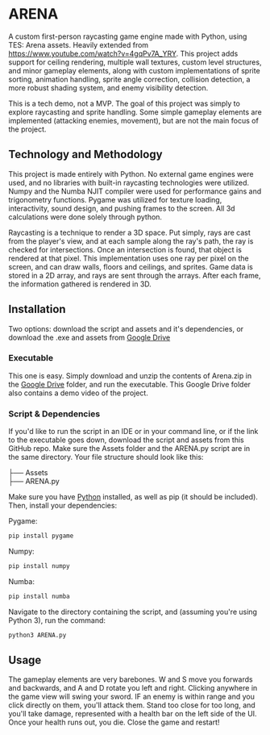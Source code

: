 # ARENA

A custom first-person raycasting game engine made with Python, using TES: Arena assets. Heavily extended from https://www.youtube.com/watch?v=4gqPv7A_YRY. This project adds support for ceiling rendering, multiple wall textures, custom level structures, and minor gameplay elements, along with custom implementations of sprite sorting, animation handling, sprite angle correction, collision detection, a more robust shading system, and enemy visibility detection. 

This is a tech demo, not a MVP. The goal of this project was simply to explore raycasting and sprite handling. Some simple gameplay elements are implemented (attacking enemies, movement), but are not the main focus of the project.

## Technology and Methodology 

This project is made entirely with Python. No external game engines were used, and no libraries with built-in raycasting technologies were utilized. Numpy and the Numba NJIT compiler were used for performance gains and trigonometry functions. Pygame was utilized for texture loading, interactivity, sound design, and pushing frames to the screen. All 3d calculations were done solely through python.

Raycasting is a technique to render a 3D space. Put simply, rays are cast from the player's view, and at each sample along the ray's path, the ray is checked for intersections. Once an intersection is found, that object is rendered at that pixel. This implementation uses one ray per pixel on the screen, and can draw walls, floors and ceilings, and sprites. Game data is stored in a 2D array, and rays are sent through the arrays. After each frame, the information gathered is rendered in 3D.

## Installation

Two options: download the script and assets and it's dependencies, or download the .exe and assets from [Google Drive](https://drive.google.com/drive/folders/18-rA0l1d8kWjZCXsZs8lKWJoxZjno4Fm?usp=sharing)

### Executable

This one is easy. Simply download and unzip the contents of Arena.zip in the [Google Drive](https://drive.google.com/drive/folders/18-rA0l1d8kWjZCXsZs8lKWJoxZjno4Fm?usp=sharing) folder, and run the executable. This Google Drive folder also contains a demo video of the project. 

### Script & Dependencies

If you'd like to run the script in an IDE or in your command line, or if the link to the executable goes down, download the script and assets from this GitHub repo. Make sure the Assets folder and the ARENA.py script are in the same directory. Your file structure should look like this:

├── Assets                   
├── ARENA.py

Make sure you have [Python](https://www.python.org/downloads/) installed, as well as pip (it should be included). Then, install your dependencies:

Pygame:
```bash
pip install pygame
```

Numpy:
```bash
pip install numpy
```

Numba:
```bash
pip install numba
```

Navigate to the directory containing the script, and (assuming you're using Python 3), run the command:

```bash
python3 ARENA.py
```

## Usage

The gameplay elements are very barebones. W and S move you forwards and backwards, and A and D rotate you left and right. Clicking anywhere in the game view will swing your sword. IF an enemy is within range and you click directly on them, you'll attack them. Stand too close for too long, and you'll take damage, represented with a health bar on the left side of the UI. Once your health runs out, you die. Close the game and restart!
